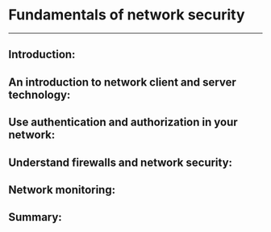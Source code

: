 # Fundamentals of network security
___

## Introduction: 

## An introduction to network client and server technology: 

## Use authentication and authorization in your network: 

## Understand firewalls and network security:

## Network monitoring: 

## Summary: 

